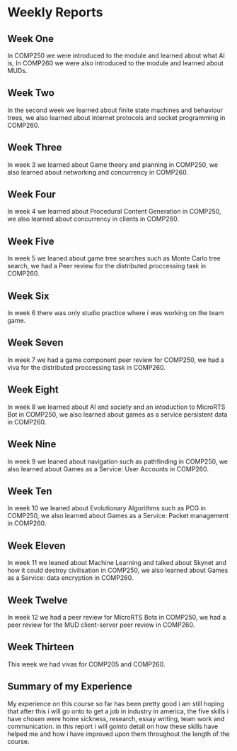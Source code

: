 # Weekly Reports

## Week One
In COMP250 we were introduced to the module and learned about what AI is, In COMP260 we were also introduced to the module and learned about MUDs.

## Week Two
In the second week we learned about finite state machines and behaviour trees, we also learned about internet protocols and socket programming in COMP260.

## Week Three
In week 3 we learned about Game theory and planning in COMP250, we also learned about networking and concurrency in COMP260.

## Week Four
In week 4 we learned about Procedural Content Generation in COMP250, we also learned about concurrency in clients in COMP260.

## Week Five
In week 5 we leaned about game tree searches such as Monte Carlo tree search, we had a Peer review for the distributed proccessing task in COMP260.

## Week Six
In week 6 there was only studio practice where i was working on the team game.

## Week Seven
In week 7 we had a game component peer review for COMP250, we had a viva for the distributed proccessing task in COMP260.

## Week Eight
In week 8 we learned about AI and society and an intoduction to MicroRTS Bot in COMP250, we also learned about games as a service persistent data in COMP260.

## Week Nine
In week 9 we leaned about navigation such as pathfinding in COMP250, we also learned about Games as a Service: User Accounts in COMP260.

## Week Ten
In week 10 we leaned about Evolutionary Algorithms such as PCG in COMP250, we also learned about Games as a Service: Packet management in COMP260.

## Week Eleven
In week 11 we leaned about Machine Learning and talked about Skynet and how it could destroy civilisation in COMP250, we also learned about Games as a Service: data encryption  in COMP260.

## Week Twelve
In week 12 we had a peer review for MicroRTS Bots in COMP250, we had a peer review for the MUD client-server peer review in COMP260.

## Week Thirteen
This week we had vivas for COMP205 and COMP260.

## Summary of my Experience
My experience on this course so far has been pretty good i am still hoping that after this i will go onto to get a job in industry in america, the five skills i have chosen were home sickness, research, essay writing, team work and communication. in this report i will gointo detail on how these skills have helped me and how i have improved upon them throughout the length of the course.
